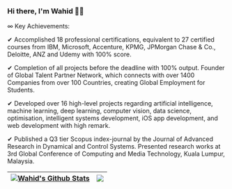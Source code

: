 ### Hi there, I'm Wahid 👋🏻

∞ Key Achievements: 

✔ Accomplished 18 professional certifications, equivalent to 27 certified courses from IBM, Microsoft, Accenture, KPMG, JPMorgan Chase & Co., Deloitte, ANZ and Udemy with 100% score.

✔ Completion of all projects before the deadline with 100% output. Founder of Global Talent Partner Network, which connects with over 1400 Companies from over 100 Countries, creating Global Employment for Students.

✔ Developed over 16 high-level projects regarding artificial intelligence, machine learning, deep learning, computer vision, data science, optimisation, intelligent systems development, iOS app development, and web development with high remark.

✔ Published a Q3 tier Scopus index-journal by the Journal of Advanced Research in Dynamical and Control Systems. Presented research works at 3rd Global Conference of Computing and Media Technology, Kuala Lumpur, Malaysia.

| <a href="https://github.com/anuraghazra/github-readme-stats"><img align="center" src="https://github-readme-stats.vercel.app/api?username=wahidulalamriyad&show_icons=true&include_all_commits=true&theme=algolia&hide_border=true" alt="Wahid's Github Stats" /></a> | <a href="https://github.com/anuraghazra/github-readme-stats"><img align="center" src="https://github-readme-stats.vercel.app/api/top-langs/?username=wahidulalamriyad&langs_count=8&theme=algolia&layout=compact&hide_border=true" /></a> |
| ------------- | ------------- |
